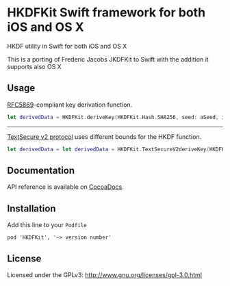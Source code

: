 HKDFKit Swift framework for both iOS and OS X
=======

HKDF utility in Swift for both iOS and OS X

This is a porting of Frederic Jacobs JKDFKit to Swift with the addition it supports also OS X

## Usage

[RFC5869](http://tools.ietf.org/html/rfc5869)-compliant key derivation function.

```Swift
let derivedData = HKDFKit.deriveKey(HKDFKit.Hash.SHA256, seed: aSeed, info: anInfo, salt: aSalt, outputSize: anOutputSize)
```
---

[TextSecure v2 protocol](https://github.com/WhisperSystems/TextSecure/wiki/ProtocolV2) uses different bounds for the HKDF function.

```Swift
let derivedData = let derivedData = HKDFKit.TextSecureV2deriveKey(HKDFKit.Hash.SHA256, seed: aSeed, info: anInfo, salt: aSalt, outputSize: anOutputSize)
```

## Documentation

API reference is available on [CocoaDocs](http://cocoadocs.org/docsets/HKDFKit).
 
## Installation

Add this line to your `Podfile`

```
pod 'HKDFKit', '~> version number'
```

## License

Licensed under the GPLv3: http://www.gnu.org/licenses/gpl-3.0.html
